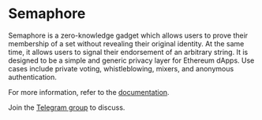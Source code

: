 # Semaphore

Semaphore is a zero-knowledge gadget which allows users to prove their
membership of a set without revealing their original identity. At the same
time, it allows users to signal their endorsement of an arbitrary string. It is
designed to be a simple and generic privacy layer for Ethereum dApps. Use cases
include private voting, whistleblowing, mixers, and anonymous authentication.

For more information, refer to the
[documentation](https://appliedzkp.github.io/semaphore/).

Join the [Telegram group](https://t.me/joinchat/B-PQx1U3GtAh--Z4Fwo56A) to discuss.

